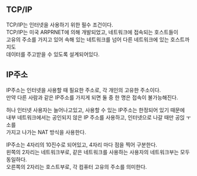 ## TCP/IP

TCP/IP는 인터넷을 사용하기 위한 필수 조건이다.  
TCP/IP는 미국 ARPRNET에 의해 개발되었고, 네트워크에 접속되는 호스트들이  
고유의 주소를 가지고 있어 속해 있는 네트워크를 넘어 다른 네트워크에 있는 호스트까지도  
데이터를 주고받을 수 있도록 설계되어있다.

## IP주소

IP주소는 인터넷을 사용할 때 필요한 주소로, 각 개인의 고유한 주소이다.  
만약 다른 사람과 같은 IP주소를 가지게 되면 둘 중 한 명은 접속이 불가능해진다.

허나 인터넷 사용자는 늘어나고있고, 사용할 수 있는 IP주소는 한정되어 있기 때문에  
내부 네트워크에서는 공인되지 않은 IP 주소를 사용하고, 인터넷으로 나갈 때만 공읹 ㅜ소를  
가지고 나가는 NAT 방식을 사용한다.

IP주소는 4자리의 10진수로 되어있고, 4자리 마다 점을 찍어 구분한다.  
왼쪽의 2자리는 네트워크부로, 같은 네트워크를 사용하는 사용자의 네트워크부는 모두 동일하다.  
오른쪽의 2자리는 호스트부로, 각 컴퓨터 고유의 주소를 의미한다.
